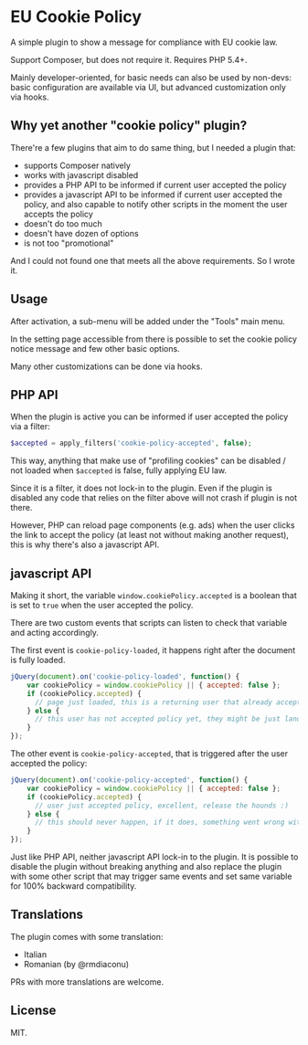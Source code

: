 EU Cookie Policy
================

A simple plugin to show a message for compliance with EU cookie law.

Support Composer, but does not require it. Requires PHP 5.4+.

Mainly developer-oriented, for basic needs can also be used by non-devs: basic configuration are 
available via UI, but advanced customization only via hooks.

## Why yet another "cookie policy" plugin?

There're a few plugins that aim to do same thing, but I needed a plugin that:

- supports Composer natively
- works with javascript disabled
- provides a PHP API to be informed if current user accepted the policy
- provides a javascript API to be informed if current user accepted the policy, and also capable
  to notify other scripts in the moment the user accepts the policy
- doesn't do too much
- doesn't have dozen of options
- is not too "promotional"

And I could not found one that meets all the above requirements. So I wrote it.

## Usage

After activation, a sub-menu will be added under the "Tools" main menu.

In the setting page accessible from there is possible to set the cookie policy notice message and
few other basic options.

Many other customizations can be done via hooks.

## PHP API

When the plugin is active you can be informed if user accepted the policy via a filter:

```php
$accepted = apply_filters('cookie-policy-accepted', false);
```

This way, anything that make use of "profiling cookies" can be disabled / not loaded when `$accepted`
is false, fully applying EU law.

Since it is a filter, it does not lock-in to the plugin. Even if the plugin is disabled any code
that relies on the filter above will not crash if plugin is not there.

However, PHP can reload page components (e.g. ads) when the user clicks the link to accept the
policy (at least not without making another request), this is why there's also a javascript API.

## javascript API

Making it short, the variable `window.cookiePolicy.accepted` is a boolean that is set to `true` when
the user accepted the policy.

There are two custom events that scripts can listen to check that variable and acting accordingly.

The first event is `cookie-policy-loaded`, it happens right after the document is fully loaded.

```js
jQuery(document).on('cookie-policy-loaded', function() {
    var cookiePolicy = window.cookiePolicy || { accepted: false };
    if (cookiePolicy.accepted) {
      // page just loaded, this is a returning user that already accepted policy before
    } else {
      // this user has not accepted policy yet, they might be just landed to website
    }
});
```

The other event is `cookie-policy-accepted`, that is triggered after the user accepted the policy:

```js
jQuery(document).on('cookie-policy-accepted', function() {
    var cookiePolicy = window.cookiePolicy || { accepted: false };
    if (cookiePolicy.accepted) {
      // user just accepted policy, excellent, release the hounds :)
    } else {
      // this should never happen, if it does, something went wrong with javascript
    }
});
```

Just like PHP API, neither javascript API lock-in to the plugin. It is possible to disable the plugin
without breaking anything and also replace the plugin with some other script that may trigger same
events and set same variable for 100% backward compatibility.

## Translations

The plugin comes with some translation:

- Italian
- Romanian (by @rmdiaconu)

PRs with more translations are welcome.

## License

MIT.
